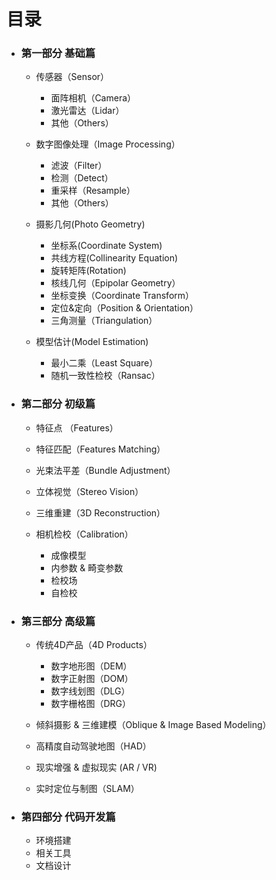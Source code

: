 # 目录

* ### 第一部分 基础篇

  * 传感器（Sensor）
    * 面阵相机（Camera）
    * 激光雷达（Lidar）
    * 其他（Others）

  * 数字图像处理（Image Processing）

    * 滤波（Filter）
    * 检测（Detect）
    * 重采样（Resample）
    * 其他（Others）

  * 摄影几何\(Photo Geometry\)

    * 坐标系\(Coordinate System\)
    * 共线方程\(Collinearity Equation\)
    * 旋转矩阵\(Rotation\)
    * 核线几何（Epipolar Geometry）
    * 坐标变换（Coordinate Transform）
    * 定位&定向（Position & Orientation）
    * 三角测量（Triangulation）

  * 模型估计\(Model Estimation\)

    * 最小二乘（Least Square）
    * 随机一致性检校（Ransac）



* ### 第二部分 初级篇

  * 特征点 （Features）
  * 特征匹配（Features Matching）
  * 光束法平差（Bundle Adjustment）

  * 立体视觉（Stereo Vision）

  * 三维重建（3D Reconstruction）

  * 相机检校（Calibration）

    * 成像模型
    * 内参数 & 畸变参数
    * 检校场
    * 自检校



* ### 第三部分 高级篇

  * 传统4D产品（4D Products）

    * 数字地形图（DEM）
    * 数字正射图（DOM）
    * 数字线划图（DLG）
    * 数字栅格图（DRG）

  * 倾斜摄影 & 三维建模（Oblique & Image Based Modeling）

  * 高精度自动驾驶地图（HAD）

  * 现实增强 & 虚拟现实 \(AR \/ VR\)

  * 实时定位与制图（SLAM）



* ### 第四部分 代码开发篇

  * 环境搭建
  * 相关工具
  * 文档设计
  



